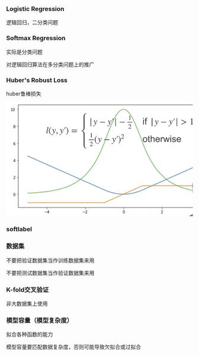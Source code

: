 ### Logistic Regression

逻辑回归，二分类问题

### Softmax Regression

实际是分类问题

对逻辑回归算法在多分类问题上的推广

### Huber's Robust Loss

huber鲁棒损失

![001](img/001.png)

### softlabel



### 数据集

不要把验证数据集当作训练数据集来用

不要把测试数据集当作验证数据集来用

### K-fold交叉验证

非大数据集上使用

### 模型容量（模型复杂度）

拟合各种函数的能力

模型容量要匹配数据复杂度，否则可能导致欠拟合或过拟合